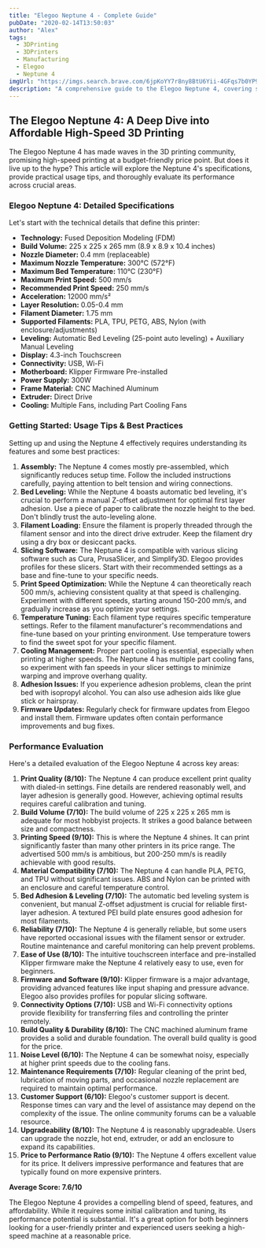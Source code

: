 ```yaml
---
title: "Elegoo Neptune 4 - Complete Guide"
pubDate: "2020-02-14T13:50:03"
author: "Alex"
tags:
  - 3DPrinting
  - 3DPrinters
  - Manufacturing
  - Elegoo
  - Neptune 4
imgUrl: "https://imgs.search.brave.com/6jpKoYY7r8ny8BtU6Yii-4GFqs7b0YP9pH1VBNrQmR0/rs:fit:860:0:0:0/g:ce/aHR0cHM6Ly9jZG4u/aWRlYWxvLmNvbS9m/b2xkZXIvUHJvZHVj/dC8yMDI4MjcvMi8y/MDI4MjcyMjgvczFf/cHJvZHVrdGJpbGRf/bWF4L2VsZWdvby1u/ZXB0dW5lLTQuanBn"
description: "A comprehensive guide to the Elegoo Neptune 4, covering specifications, usage tips, and comparisons with similar products."
---
```


## The Elegoo Neptune 4: A Deep Dive into Affordable High-Speed 3D Printing

The Elegoo Neptune 4 has made waves in the 3D printing community, promising high-speed printing at a budget-friendly price point. But does it live up to the hype? This article will explore the Neptune 4's specifications, provide practical usage tips, and thoroughly evaluate its performance across crucial areas.

### Elegoo Neptune 4: Detailed Specifications

Let's start with the technical details that define this printer:

*   **Technology:** Fused Deposition Modeling (FDM)
*   **Build Volume:** 225 x 225 x 265 mm (8.9 x 8.9 x 10.4 inches)
*   **Nozzle Diameter:** 0.4 mm (replaceable)
*   **Maximum Nozzle Temperature:** 300°C (572°F)
*   **Maximum Bed Temperature:** 110°C (230°F)
*   **Maximum Print Speed:** 500 mm/s
*   **Recommended Print Speed:** 250 mm/s
*   **Acceleration:** 12000 mm/s²
*   **Layer Resolution:** 0.05-0.4 mm
*   **Filament Diameter:** 1.75 mm
*   **Supported Filaments:** PLA, TPU, PETG, ABS, Nylon (with enclosure/adjustments)
*   **Leveling:** Automatic Bed Leveling (25-point auto leveling) + Auxiliary Manual Leveling
*   **Display:** 4.3-inch Touchscreen
*   **Connectivity:** USB, Wi-Fi
*   **Motherboard:** Klipper Firmware Pre-installed
*   **Power Supply:** 300W
*   **Frame Material:** CNC Machined Aluminum
*   **Extruder:** Direct Drive
*   **Cooling:** Multiple Fans, including Part Cooling Fans

### Getting Started: Usage Tips & Best Practices

Setting up and using the Neptune 4 effectively requires understanding its features and some best practices:

1.  **Assembly:** The Neptune 4 comes mostly pre-assembled, which significantly reduces setup time. Follow the included instructions carefully, paying attention to belt tension and wiring connections.
2.  **Bed Leveling:** While the Neptune 4 boasts automatic bed leveling, it's crucial to perform a manual Z-offset adjustment for optimal first layer adhesion. Use a piece of paper to calibrate the nozzle height to the bed. Don't blindly trust the auto-leveling alone.
3.  **Filament Loading:** Ensure the filament is properly threaded through the filament sensor and into the direct drive extruder. Keep the filament dry using a dry box or desiccant packs.
4.  **Slicing Software:** The Neptune 4 is compatible with various slicing software such as Cura, PrusaSlicer, and Simplify3D. Elegoo provides profiles for these slicers. Start with their recommended settings as a base and fine-tune to your specific needs.
5.  **Print Speed Optimization:** While the Neptune 4 can theoretically reach 500 mm/s, achieving consistent quality at that speed is challenging. Experiment with different speeds, starting around 150-200 mm/s, and gradually increase as you optimize your settings.
6.  **Temperature Tuning:** Each filament type requires specific temperature settings. Refer to the filament manufacturer's recommendations and fine-tune based on your printing environment. Use temperature towers to find the sweet spot for your specific filament.
7.  **Cooling Management:** Proper part cooling is essential, especially when printing at higher speeds. The Neptune 4 has multiple part cooling fans, so experiment with fan speeds in your slicer settings to minimize warping and improve overhang quality.
8.  **Adhesion Issues:** If you experience adhesion problems, clean the print bed with isopropyl alcohol. You can also use adhesion aids like glue stick or hairspray.
9. **Firmware Updates:** Regularly check for firmware updates from Elegoo and install them. Firmware updates often contain performance improvements and bug fixes.

### Performance Evaluation

Here's a detailed evaluation of the Elegoo Neptune 4 across key areas:

1.  **Print Quality (8/10):** The Neptune 4 can produce excellent print quality with dialed-in settings. Fine details are rendered reasonably well, and layer adhesion is generally good. However, achieving optimal results requires careful calibration and tuning.
2.  **Build Volume (7/10):** The build volume of 225 x 225 x 265 mm is adequate for most hobbyist projects. It strikes a good balance between size and compactness.
3.  **Printing Speed (9/10):** This is where the Neptune 4 shines. It can print significantly faster than many other printers in its price range. The advertised 500 mm/s is ambitious, but 200-250 mm/s is readily achievable with good results.
4.  **Material Compatibility (7/10):** The Neptune 4 can handle PLA, PETG, and TPU without significant issues. ABS and Nylon can be printed with an enclosure and careful temperature control.
5.  **Bed Adhesion & Leveling (7/10):** The automatic bed leveling system is convenient, but manual Z-offset adjustment is crucial for reliable first-layer adhesion. A textured PEI build plate ensures good adhesion for most filaments.
6.  **Reliability (7/10):** The Neptune 4 is generally reliable, but some users have reported occasional issues with the filament sensor or extruder. Routine maintenance and careful monitoring can help prevent problems.
7.  **Ease of Use (8/10):** The intuitive touchscreen interface and pre-installed Klipper firmware make the Neptune 4 relatively easy to use, even for beginners.
8.  **Firmware and Software (9/10):** Klipper firmware is a major advantage, providing advanced features like input shaping and pressure advance. Elegoo also provides profiles for popular slicing software.
9.  **Connectivity Options (7/10):** USB and Wi-Fi connectivity options provide flexibility for transferring files and controlling the printer remotely.
10. **Build Quality & Durability (8/10):** The CNC machined aluminum frame provides a solid and durable foundation. The overall build quality is good for the price.
11. **Noise Level (6/10):** The Neptune 4 can be somewhat noisy, especially at higher print speeds due to the cooling fans.
12. **Maintenance Requirements (7/10):** Regular cleaning of the print bed, lubrication of moving parts, and occasional nozzle replacement are required to maintain optimal performance.
13. **Customer Support (6/10):** Elegoo's customer support is decent. Response times can vary and the level of assistance may depend on the complexity of the issue. The online community forums can be a valuable resource.
14. **Upgradeability (8/10):** The Neptune 4 is reasonably upgradeable. Users can upgrade the nozzle, hot end, extruder, or add an enclosure to expand its capabilities.
15. **Price to Performance Ratio (9/10):** The Neptune 4 offers excellent value for its price. It delivers impressive performance and features that are typically found on more expensive printers.

**Average Score: 7.6/10**

The Elegoo Neptune 4 provides a compelling blend of speed, features, and affordability. While it requires some initial calibration and tuning, its performance potential is substantial. It's a great option for both beginners looking for a user-friendly printer and experienced users seeking a high-speed machine at a reasonable price.

